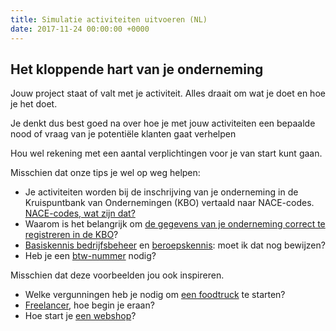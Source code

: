 ```yaml
---
title: Simulatie activiteiten uitvoeren (NL)
date: 2017-11-24 00:00:00 +0000
---
```

## Het kloppende hart van je onderneming

Jouw project staat of valt met je activiteit. Alles draait om wat je doet en hoe je het doet.

Je denkt dus best goed na over hoe je met jouw activiteiten een bepaalde nood of vraag van je potentiële klanten gaat verhelpen 

Hou wel rekening met een aantal verplichtingen voor je van start kunt gaan.

Misschien dat onze tips je wel op weg helpen:

* Je activiteiten worden bij de inschrijving van je onderneming in de Kruispuntbank van Ondernemingen (KBO) vertaald naar NACE-codes.  [NACE-codes, wat zijn dat? ](https://www.xerius.be/nacebel-codes-je-activiteiten-registreren-in-de-kbo)
* Waarom is het belangrijk om [de gegevens van je onderneming correct te registreren in de KBO](http://blog.xerius.be/zelfstandigen/waarom-correcte-bedrijfsgegevens-in-de-kbo-cruciaal-zijn)? 
* [Basiskennis bedrijfsbeheer](https://www.xerius.be/zelfstandigen/start-eigen-zaak/basiskennis-bedrijfsbeheer/) en [beroepskennis](https://www.xerius.be/zelfstandigen/start-eigen-zaak/beroepskennis/): moet ik dat nog bewijzen?
* Heb je een [btw-nummer](https://www.xerius.be/btw-voor-starters-wat-moet-je-weten) nodig?

Misschien dat deze voorbeelden jou ook inspireren.

* Welke vergunningen heb je nodig om [een foodtruck](https://www.xerius.be/blog/welke-vergunningen-heb-je-nodig-om-een-food-truck-te-beginnen) te starten?
* [Freelancer](https://www.xerius.be/blog/freelancer-worden-hoe-begin-je-eraan/), hoe begin je eraan?
* Hoe start je [een webshop](https://www.xerius.be/blog/een-webshop-starten-hoe-begin-ik-eraan/)?
